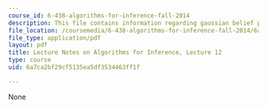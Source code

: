 ```yaml
---
course_id: 6-438-algorithms-for-inference-fall-2014
description: This file contains information regarding gaussian belief propagation.
file_location: /coursemedia/6-438-algorithms-for-inference-fall-2014/6a7ca2bf29cf5135ea5df3534463ff1f_MIT6_438F14_Lec12.pdf
file_type: application/pdf
layout: pdf
title: Lecture Notes on Algorithms for Inference, Lecture 12
type: course
uid: 6a7ca2bf29cf5135ea5df3534463ff1f

---
```

None